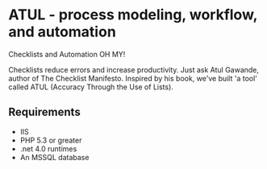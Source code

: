 ATUL - process modeling, workflow, and automation
====

Checklists and Automation OH MY!
 
Checklists reduce errors and increase productivity.  Just ask Atul Gawande, author of The Checklist Manifesto.  Inspired by his book, we've built 'a tool' called ATUL (Accuracy Through the Use of Lists).  

Requirements
---------
* IIS
* PHP 5.3 or greater
* .net 4.0 runtimes
* An MSSQL database

<!--
Getting Started
--------
Here's where we write how to get started


Setting Up
---------
Here's where we write how to set it up

### Subhead
Thing 1:
> command line example

Thing 2:
```php
<?php
  die('source code example');
?>
```

-->